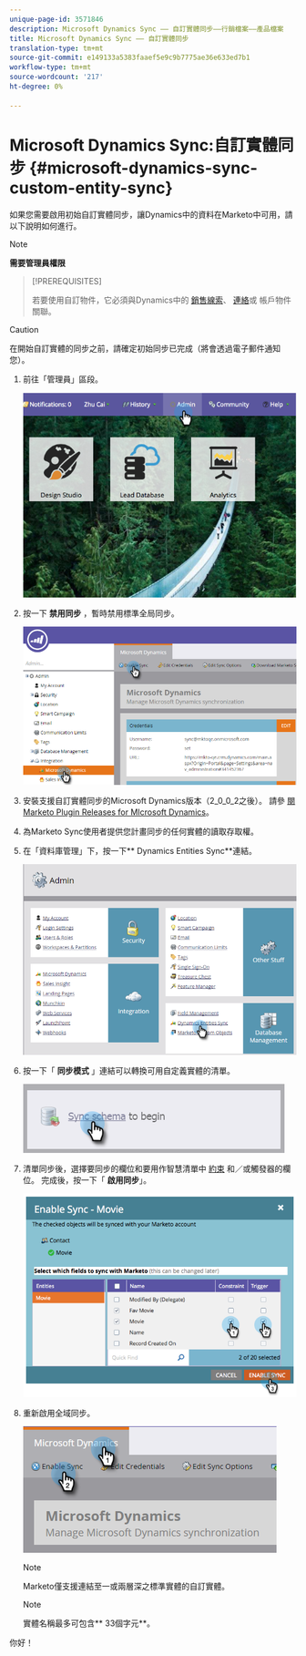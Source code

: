```yaml
---
unique-page-id: 3571846
description: Microsoft Dynamics Sync —— 自訂實體同步——行銷檔案——產品檔案
title: Microsoft Dynamics Sync —— 自訂實體同步
translation-type: tm+mt
source-git-commit: e149133a5383faaef5e9c9b7775ae36e633ed7b1
workflow-type: tm+mt
source-wordcount: '217'
ht-degree: 0%

---
```



# Microsoft Dynamics Sync:自訂實體同步 {#microsoft-dynamics-sync-custom-entity-sync}

如果您需要啟用初始自訂實體同步，讓Dynamics中的資料在Marketo中可用，請以下說明如何進行。

>[!NOTE]
>
>**需要管理員權限**

>[!PREREQUISITES]
>
>若要使用自訂物件，它必須與Dynamics中的 [銷售線索](microsoft-dynamics-sync-lead-sync.md)、 [連絡](microsoft-dynamics-sync-contact-sync.md)或 [](microsoft-dynamics-sync-account-sync.md)帳戶物件關聯。

>[!CAUTION]
>
>在開始自訂實體的同步之前，請確定初始同步已完成（將會透過電子郵件通知您）。

1. 前往「管理員」區段。

   ![](assets/image2014-10-20-14-3a32-3a16.png)

1. 按一下 **禁用同步** ，暫時禁用標準全局同步。

   ![](assets/image2015-11-10-9-3a0-3a6.png)

1. 安裝支援自訂實體同步的Microsoft Dynamics版本（2_0_0_2之後）。 請參 [閱Marketo Plugin Releases for MIcrosoft Dynamics](../../../../product-docs/crm-sync/microsoft-dynamics-sync/marketo-plugin-releases-for-microsoft-dynamics.md)。
1. 為Marketo Sync使用者提供您計畫同步的任何實體的讀取存取權。
1. 在「資料庫管理」下，按一下** Dynamics Entities Sync**連結。

   ![](assets/image2015-11-10-9-3a6-3a55.png)

1. 按一下「 **同步模式** 」連結可以轉換可用自定義實體的清單。

   ![](assets/image2015-11-10-9-3a41-3a37.png)

1. 清單同步後，選擇要同步的欄位和要用作智慧清單中 [約束](../../../../product-docs/core-marketo-concepts/smart-lists-and-static-lists/using-smart-lists/add-a-constraint-to-a-smart-list-filter.md) 和／或觸發器的欄位。 完成後，按一下「 **啟用同步**」。

   ![](assets/image2014-10-20-14-3a32-3a55.png)

1. 重新啟用全域同步。

   ![](assets/image2015-11-10-9-3a48-3a35.png)

   >[!NOTE]
   >
   >Marketo僅支援連結至一或兩層深之標準實體的自訂實體。

   >[!NOTE]
   >
   >實體名稱最多可包含** 33個字元**。

你好！